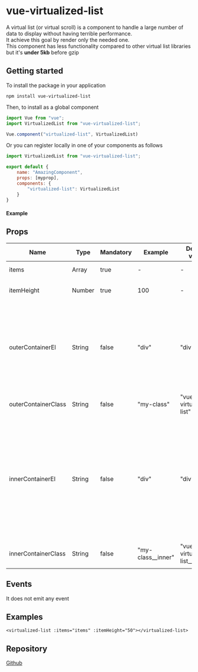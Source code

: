 # vue-virtualized-list

A virtual list (or virtual scroll) is a component to handle a large number of data to display without having terrible performance.  
It achieve this goal by render only the needed one.  
This component has less functionality compared to other virtual list libraries but it's **under 5kb** before gzip

## Getting started

To install the package in your application
```
npm install vue-virtualized-list
```

Then, to install as a global component
``` javascript
import Vue from "vue";
import VirtualizedList from "vue-virtualized-list";

Vue.component("virtualized-list", VirtualizedList)
```

Or you can register locally in one of your components as follows
``` javascript
import VirtualizedList from "vue-virtualized-list";

export default {
    name: "AmazingComponent",
    props: [myprop],
    components: {
        "virtualized-list": VirtualizedList
    }
}
```

#### Example

<example-one></example-one>


## Props

| Name                | Type   | Mandatory | Example           | Default value                  | Description                     |
|---------------------|--------|-----------|-------------------|--------------------------------|--------------------------------|
| items               | Array  | true      |    -              |       -                        | The list of items               |
| itemHeight          | Number | true      | 100               |       -                        | The height of each item (in px) |
| outerContainerEl    | String | false     | "div"             |     "div"                      | The type of the outer element (no matter the element, some css properties are necessary, e.g. `display: block`)  |
| outerContainerClass | String | false     | "my-class"        | "vue-virtualized-list"         | Class of the outer element      |
| innerContainerEl    | String | false     | "div"             |     "div"                      | The type of the inner element, the scrollable one (no matter the element, some css properties are necessary, e.g. `display: block` and `position: relative`) |
| innerContainerClass | String | false     | "my-class__inner" | "vue-virtualized-list__scroll" | Class of the inner element      |
|                     |        |           |                   |                                |                                 |

## Events

It does not emit any event

## Examples

```
<virtualized-list :items="items" :itemHeight="50"></virtualized-list>
```

<example-two></example-two>


## Repository

[Github](https://github.com/albertodeago/vue-virtualized-list)
